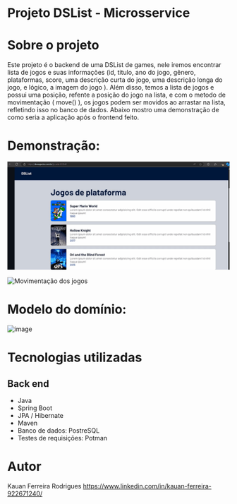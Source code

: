 # Projeto DSList - Microsservice

# Sobre o projeto

Este projeto é o backend de uma DSList de games, nele iremos encontrar lista de jogos e suas informações (id, titulo, ano do jogo, gênero, plataformas, score, uma descrição curta do jogo, uma descrição longa do jogo, e lógico, a imagem do jogo
). Além disso, temos a lista de jogos e possui uma posição, refente a posição do jogo na lista, e com o metodo de movimentação ( move() ), os jogos podem ser movidos ao arrastar na lista, refletindo isso no banco de dados.
Abaixo mostro uma demonstração de como seria a aplicação após o frontend feito.

# Demonstração:
 ![Jogo na list](https://github.com/kauannr/game-dslist/raw/30d71851e67b6696890af356965c4ce7ae5fde88/src/assets/Anima%C3%A7%C3%A3o.gif)
 
 ![Movimentação dos jogos](https://github.com/kauannr/game-dslist/tree/main/src/assets/Animação2.gif)

# Modelo do domínio:
 ![image](https://github.com/user-attachments/assets/032348d1-f341-4105-9384-849fea70aa4d)

 
# Tecnologias utilizadas
## Back end
- Java
- Spring Boot
- JPA / Hibernate
- Maven
- Banco de dados: PostreSQL
- Testes de requisições: Potman


# Autor
Kauan Ferreira Rodrigues
https://www.linkedin.com/in/kauan-ferreira-922671240/
